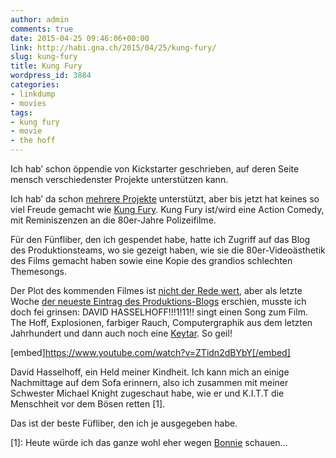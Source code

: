 ```yaml
---
author: admin
comments: true
date: 2015-04-25 09:46:06+00:00
link: http://habi.gna.ch/2015/04/25/kung-fury/
slug: kung-fury
title: Kung Fury
wordpress_id: 3884
categories:
- linkdump
- movies
tags:
- kung fury
- movie
- the hoff
---
```


Ich hab’ schon öppendie von Kickstarter geschrieben, auf deren Seite mensch verschiedenster Projekte unterstützen kann.

Ich hab’ da schon [mehrere Projekte](https://www.kickstarter.com/profile/habi) unterstützt, aber bis jetzt hat keines so viel Freude gemacht wie [Kung Fury](https://www.kickstarter.com/projects/kungfury/kung-fury/description). Kung Fury ist/wird eine Action Comedy, mit Reminiszenzen an die 80er-Jahre Polizeifilme.

Für den Fünfliber, den ich gespendet habe, hatte ich Zugriff auf das Blog des Produktionsteams, wo sie gezeigt haben, wie sie die 80er-Videoästhetik des Films gemacht haben sowie eine Kopie des grandios schlechten Themesongs.

Der Plot des kommenden Filmes ist [nicht der Rede wert](https://en.wikipedia.org/wiki/Kung_Fury#Plot), aber als letzte Woche [der neueste Eintrag des Produktions-Blogs](https://www.vhx.tv/kungfury/updates/we-thought-one-david-was-not-enough) erschien, musste ich doch fei grinsen: DAVID HASSELHOFF!!!1!11!! singt einen Song zum Film. The Hoff, Explosionen, farbiger Rauch, Computergraphik aus dem letzten Jahrhundert und dann auch noch eine [Keytar](https://en.wikipedia.org/wiki/Keytar). So geil!

[embed]https://www.youtube.com/watch?v=ZTidn2dBYbY[/embed]

David Hasselhoff, ein Held meiner Kindheit. Ich kann mich an einige Nachmittage auf dem Sofa erinnern, also ich zusammen mit meiner Schwester Michael Knight zugeschaut habe, wie er und K.I.T.T die Menschheit vor dem Bösen retten [1].

Das ist der beste Füfliber, den ich je ausgegeben habe.

[1]: Heute würde ich das ganze wohl eher wegen [Bonnie](https://www.google.ch/search?q=bonnie+kitt&tbm=isch) schauen...
